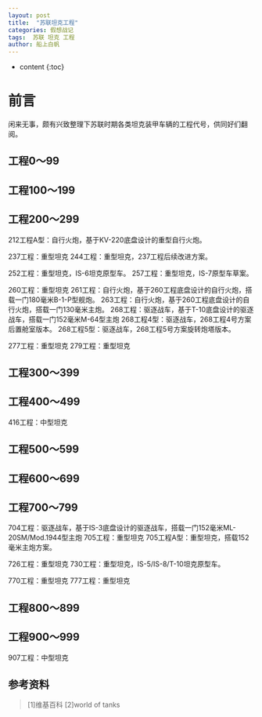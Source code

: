 ```yaml
---
layout: post
title:  "苏联坦克工程"
categories: 假想战记
tags:  苏联 坦克 工程
author: 船上白帆
---
```


* content
{:toc}

# 前言

闲来无事，颇有兴致整理下苏联时期各类坦克装甲车辆的工程代号，供同好们翻阅。

## 工程0～99

## 工程100～199

## 工程200～299

212工程A型：自行火炮，基于KV-220底盘设计的重型自行火炮。

237工程：重型坦克
244工程：重型坦克，237工程后续改进方案。

252工程：重型坦克，IS-6坦克原型车。
257工程：重型坦克，IS-7原型车草案。

260工程：重型坦克
261工程：自行火炮，基于260工程底盘设计的自行火炮，搭载一门180毫米B-1-P型舰炮。
263工程：自行火炮，基于260工程底盘设计的自行火炮，搭载一门130毫米主炮。
268工程：驱逐战车，基于T-10底盘设计的驱逐战车，搭载一门152毫米M-64型主炮
268工程4型：驱逐战车，268工程4号方案后置舱室版本。
268工程5型：驱逐战车，268工程5号方案旋转炮塔版本。

277工程：重型坦克
279工程：重型坦克

## 工程300～399

## 工程400～499
416工程：中型坦克

## 工程500～599

## 工程600～699

## 工程700～799
704工程：驱逐战车，基于IS-3底盘设计的驱逐战车，搭载一门152毫米ML-20SM/Mod.1944型主炮
705工程：重型坦克
705工程A型：重型坦克，搭载152毫米主炮方案。

726工程：重型坦克
730工程：重型坦克，IS-5/IS-8/T-10坦克原型车。

770工程：重型坦克
777工程：重型坦克

## 工程800～899

## 工程900～999
907工程：中型坦克

## 参考资料

> [1]维基百科
> [2]world of tanks
